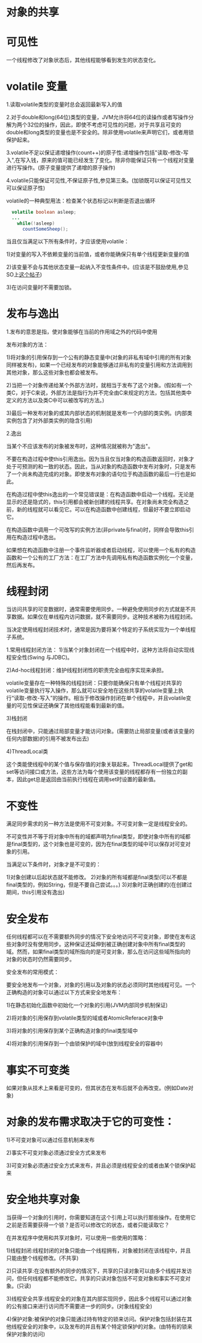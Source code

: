 # 对象的共享

# 可见性
  一个线程修改了对象状态后，其他线程能够看到发生的状态变化。
  
# volatile 变量
  1.读取volatile类型的变量时总会返回最新写入的值
  
  2.对于double和long(64位)类型的变量，JVM允许将64位的读操作或者写操作分解为两个32位的操作，因此，即使不考虑可见性的问题，对于共享且可变的double和long类型的变量也是不安全的。除非使用volatile来声明它们，或者用锁保护起来。
  
  3.volatile不足以保证递增操作(count++)的原子性:递增操作包括"读取-修改-写入",在写入钱，原来的值可能已经发生了变化。除非你能保证只有一个线程对变量进行写操作。(原子变量提供了递增的原子操作)
  
  4.volatile只能保证可见性,不保证原子性,参见第三条。(加锁既可以保证可见性又可以保证原子性)
  
  volatile的一种典型用法：检查某个状态标记以判断是否退出循环
```java
  volatile boolean asleep;
  ...
    while(!asleep)
      countSomeSheep();
```

  当且仅当满足以下所有条件时，才应该使用volatile：
  
  1)对变量的写入不依赖变量的当前值，或者你能确保只有单个线程更新变量的值
    
  2)该变量不会与其他状态变量一起纳入不变性条件中。(应该是不鼓励使用,参见SO上[这个帖子](http://stackoverflow.com/questions/9868577/how-to-comprehend-thevariabledoes-notparticipatein-invariantswith-otherst))
    
  3)在访问变量时不需要加锁。  

# 发布与逸出
  1.发布的意思是指，使对象能够在当前的作用域之外的代码中使用
  
  发布对象的方法：
  
  1)将对象的引用保存到一个公有的静态变量中(对象的非私有域中引用的所有对象同样被发布)，如果一个已经发布的对象能够通过非私有的变量引用和方法调用到其他对象，那么这些对象也都会被发布。
  
  2)当把一个对象传递给某个外部方法时，就相当于发布了这个对象。(假如有一个类C，对于C来说，外部方法是指行为并不完全由C来规定的方法，包括其他类中定义的方法以及类C中可以被改写的方法。)
  
  3)最后一种发布对象的或其内部状态的机制就是发布一个内部的类实例。(内部类实例包含了对外部类实例的隐含引用)
  
  2.逸出
  
  当某个不应该发布的对象被发布时，这种情况就被称为"逸出"。
    
  不要在构造过程中使this引用逸出。因为当且仅当对象的构造函数返回时，对象才处于可预测的和一致的状态。因此，当从对象的构造函数中发布对象时，只是发布了一个尚未构造完成的对象。即使发布对象的语句位于构造函数的最后一行也是如此。
    
  在构造过程中使this逸出的一个常见错误是：在构造函数中启动一个线程。无论是显示的还是隐式的，this引用都会被新创建的线程共享。在对象尚未完全构造之前，新的线程就可以看见它。可以在构造函数中创建线程，但最好不要立即启动它。
    
  在构造函数中调用一个可改写的实例方法(非private与final)时，同样会导致this引用在构造过程中逸出。
    
  如果想在构造函数中注册一个事件监听器或者启动线程，可以使用一个私有的构造函数和一个公有的工厂方法：在工厂方法中先调用私有构造函数实例化一个变量，然后再发布。

# 线程封闭
  当访问共享的可变数据时，通常需要使用同步。一种避免使用同步的方式就是不共享数据。如果仅在单线程内访问数据，就不需要同步。这种技术被称为线程封闭。

  当决定使用线程封闭技术时，通常是因为要将某个特定的子系统实现为一个单线程子系统。

  1.常用线程封闭方法：
  1)当某个对象封闭在一个线程中时，这种方法将自动实现线程安全性(Swing 与JDBC)。
  
  2)Ad-hoc线程封闭：维护线程封闭性的职责完全由程序实现来承担。
  
  volatile变量存在一种特殊的线程封闭：只要你能确保只有单个线程对共享的volatile变量执行写入操作，那么就可以安全地在这些共享的volatile变量上执行“读取-修改-写入”的操作。相当于修改操作封闭在单个线程中，并且volatile变量的可见性保证还确保了其他线程能看到最新的值。
  
  3)栈封闭
  
  在栈封闭中，只能通过局部变量才能访问对象。(需要防止局部变量(或者该变量的任何内部数据)的引用不被发布出去)

  4)ThreadLocal类
  
  这个类能使线程中的某个值与保存值的对象关联起来。ThreadLocal提供了get和set等访问接口或方法，这些方法为每个使用该变量的线程都存有一份独立的副本，因此get总是返回由当前执行线程在调用set时设置的最新值。
  
# 不变性
  满足同步需求的另一种方法是使用不可变对象。不可变对象一定是线程安全的。
     
  不可变性并不等于将对象中所有的域都声明为final类型，即使对象中所有的域都是final类型的，这个对象也是可变的，因为在final类型的域中可以保存对可变对象的引用。

  当满足以下条件时，对象才是不可变的：
  
  1)对象创建以后起状态就不能修改。
  2)对象的所有域都是final类型(可以不都是final类型的，例如String，但是不要自己尝试。。。)
  3)对象时正确创建的(在创建过期间，this引用没有逸出)
  
# 安全发布
  任何线程都可以在不需要额外同步的情况下安全地访问不可变对象，即使在发布这些对象时没有使用同步。这种保证还延伸到被正确创建对象中所有final类型的域。然而，如果final类型的域所指向的是可变对象，那么在访问这些域所指向的对象的状态时仍然需要同步。

  安全发布的常用模式：
  
  要安全地发布一个对象，对象的引用以及对象的状态必须同时其他线程可见。一个正确构造的对象可以通过以下方式来安全地发布：

  1)在静态初始化函数中初始化一个对象的引用(JVM内部同步机制保证)
  
  2)将对象的引用保存到volatile类型的域或者AtomicReferace对象中
  
  3)将对象的引用保存到某个正确构造对象的final类型域中
  
  4)将对象的引用保存到一个由锁保护的域中(放到线程安全的容器中)
  
# 事实不可变类
  如果对象从技术上来看是可变的，但其状态在发布后就不会再改变。(例如Date对象)
 
# 对象的发布需求取决于它的可变性：
  1)不可变对象可以通过任意机制来发布
  
  2)事实不可变对象必须通过安全方式来发布
  
  3)可变对象必须通过安全方式来发布，并且必须是线程安全的或者由某个锁保护起来

# 安全地共享对象
  当获得一个对象的引用时，你需要知道在这个引用上可以执行那些操作。在使用它之前是否需要获得一个锁？是否可以修改它的状态，或者只能读取它？
     
  在并发程序中使用和共享对象时，可以使用一些使用的策略：
  
  1)线程封闭:线程封闭的对象只能由一个线程拥有，对象被封闭在该线程中，并且只能由整个线程修改。(不共享)
  
  2)只读共享:在没有额外的同步的情况下，共享的只读对象可以由多个线程并发访问，但任何线程都不能修改它。共享的只读对象包括不可变对象和事实不可变对象。(只读)
  
  3)线程安全共享:线程安全的对象在其内部实现同步，因此多个线程可以通过对象的公有接口来进行访问而不需要进一步的同步。(对象线程安全)

  4)保护对象:被保护的对象只能通过持有特定的锁来访问。保护对象包括封装在其他线程安全的对象中，以及发布的并且有某个特定锁保护的对象。(由特有的锁来保护对象的访问)



